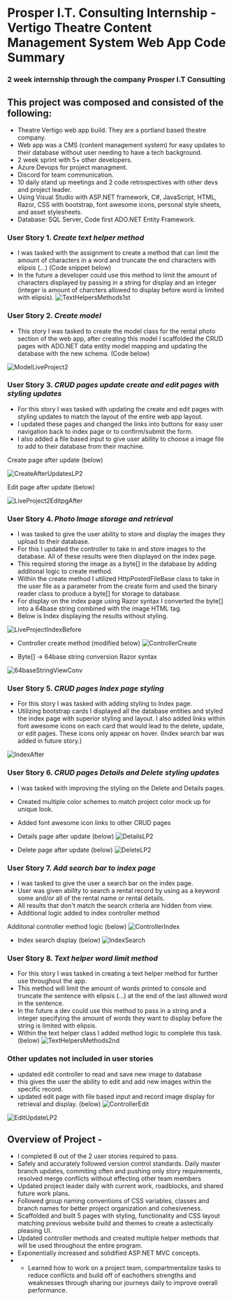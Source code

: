 # Prosper I.T. Consulting Internship - Vertigo Theatre Content Management System Web App Code Summary

### 2 week internship through the company Prosper I.T Consulting

## This project was composed and consisted of the following:

- Theatre Vertigo web app build. They are a portland based theatre company.
- Web app was a CMS (content management system) for easy updates to their database without user needing to have a tech background. 
- 2 week sprint with 5+ other developers.
- Azure Devops for project managment.
- Discord for team communication.
- 10 daily stand up meetings and 2 code retrospectives with other devs and project leader.
- Using Visual Studio with ASP.NET framework, C#, JavaScript, HTML, Razor, CSS with bootstrap, font awesome icons, personal style sheets, and asset stylesheets.
- Database: SQL Server, Code first ADO.NET Entity Framework.

### User Story 1.  *Create text helper method*
- I was tasked with the assignment to create a method that can limit the amount of characters in a word and truncate the end characters with elipsis (...)  (Code snippet below)
- In the future a developer could use this method to limit the amount of characters displayed by passing in a string for display and an integer (integer is amount of charcters allowed to display before word is limited with elipsis).
![TextHelpersMethods1st](https://user-images.githubusercontent.com/92835555/169886887-2c73c2c6-8abd-41db-824d-4930dc5b3f46.png)

### User Story 2.  *Create model* 
- This story I was tasked to create the model class for the rental photo section of the web app, after creating this model I scaffolded the CRUD pages with ADO.NET data entity model mapping and updating the database with the new schema. (Code below)

![ModelLiveProject2](https://user-images.githubusercontent.com/92835555/169889776-ccb315d2-5ebf-45b3-b4ac-8a2837c11905.PNG)

### User Story 3. *CRUD pages update create and edit pages with styling updates*

- For this story I was tasked with updating the create and edit pages with styling updates to match the layout of the entire web app layout.  
- I updated these pages and changed the links into buttons for easy user navigation back to index page or to confirm/submit the form. 
-  I also added a file based input to give user ability to choose a image file to add to their database from their machine. 

Create page after update (below)

![CreateAfterUpdatesLP2](https://user-images.githubusercontent.com/92835555/169926934-e8ef67ed-739c-4203-835b-f04d0f724bfc.PNG)

Edit page after update (below)

![LiveProject2EditpgAfter](https://user-images.githubusercontent.com/92835555/170103249-848adbfe-2015-4eaf-b566-d4bb43ec0fa2.PNG)

### User Story 4. *Photo Image storage and retrieval*

-  I was tasked to give the user ability to store and display the images they upload to their database.
-  For this I updated the controller to take in and store images to the database.  All of these results were then displayed on the index page.  
-  This required storing the image as a byte[] in the database by adding additonal logic to create method.  
-  Within the create method I utilized HttpPostedFileBase class to take in the user file as a parameter from the create form and used the binary reader class to produce a byte[] for storage to database.  
-  For display on the index page using Razor syntax I converted the byte[] into a 64base string combined with the image HTML tag.  
-  Below is Index displaying the results without styling. 
 
![LiveProjectIndexBefore](https://user-images.githubusercontent.com/92835555/169738524-19cdc478-6e8a-4f5c-a6d1-55efb7a4ace6.PNG)

- Controller create method (modified below)
![ControllerCreate](https://user-images.githubusercontent.com/92835555/169740541-c0b89b9c-cb83-4641-85c2-44c5ee4eb435.PNG)

- Byte[] -> 64base string conversion Razor syntax

![64baseStringViewConv](https://user-images.githubusercontent.com/92835555/173281857-fe8dac48-24ec-4271-8fc9-4627d4e49b7b.PNG)


### User Story 5. *CRUD pages Index page styling*
- For this story I was tasked with adding styling to Index page.
- Utilizing bootstrap cards I displayed all the database entities and styled the index page with superior styling and layout.  I also added links within font awesome icons on each card that would lead to 
the delete, update, or edit pages.  These icons only appear on hover. (Index search bar was added in future story.)

![IndexAfter](https://user-images.githubusercontent.com/92835555/169740203-a1481ec7-3940-43bf-b1b1-d2ca82827860.PNG)



### User Story 6.  *CRUD pages Details and Delete styling updates*
- I was tasked with improving the styling on the Delete and Details pages.
- Created multiple color schemes to match project color mock up for unique look.
- Added font awesome icon links to other CRUD pages
- Details page after update (below)
![DetailsLP2](https://user-images.githubusercontent.com/92835555/169930881-0354a5d3-9122-48f7-8b8e-7fdb76a6d60f.PNG)

- Delete page after update (below)
![DeleteLP2](https://user-images.githubusercontent.com/92835555/169931542-80208e75-7005-496c-ac4d-b765171626bd.PNG)

### User Story 7. *Add search bar to index page*
- I was tasked to give the user a search bar on the index page.
- User was given ability to search a rental record by using as a keyword some and/or all of the rental name or rental details.
- All results that don't match the search criteria are hidden from view.
- Additional logic added to index controller method

Additonal controller method logic (below)
![ControllerIndex](https://user-images.githubusercontent.com/92835555/169740532-33a27e75-2064-4d34-9275-0e8f219449d4.PNG)

- Index search display (below)
![IndexSearch](https://user-images.githubusercontent.com/92835555/169740210-3f8471ee-45ab-4528-ac97-d0e45e9d1500.PNG)

### User Story 8. *Text helper word limit method*
- For this story I was tasked in creating a text helper method for further use throughout the app.
-  This method will limit the amount of words printed to console and truncate the sentence with elipsis (...) at the end of the last allowed word in the sentence.
-  In the future a dev could use this method to pass in a string and a integer specifying the amount of words they want to display before the string is limited with elipsis.
- Within the text helper class I added method logic to complete this task. (below)
![TextHelpersMethods2nd](https://user-images.githubusercontent.com/92835555/169887092-5667f8d9-8b6b-46cf-8c32-a17a594b1a2a.png)

### Other updates not included in user stories
- updated edit controller to read and save new image to database
- this gives the user the ability to edit and add new images within the specific record.
- updated edit page with file based input and record image display for retrieval and display. (below)
![ControllerEdit](https://user-images.githubusercontent.com/92835555/169740525-f368d553-6132-4bef-89c9-62e7c9f14e3a.PNG)

![EditUpdateLP2](https://user-images.githubusercontent.com/92835555/169928899-f9d4babf-33c7-496a-ba62-5f13c6a251b9.PNG)

## Overview of Project -
- I completed 8 out of the 2 user stories required to pass.  
- Safely and accurately followed version control standards.  Daily master branch updates, commiting often and pushing only story requirements, resolved merge conflicts without effecting other team members
- Updated project leader daily with current work, roadblocks, and shared future work plans.
- Followed group naming conventions of CSS variables, classes and branch names for better project organization and cohesiveness.
- Scaffolded and built 5 pages with styling, functionality and CSS layout matching previous website build and themes to create a astectically pleasing UI. 
- Updated controller methods and created multiple helper methods that will be used throughout the entire program. 
- Exponentially increased and solidified ASP.NET MVC concepts.
- - Learned how to work on a project team, compartmentalize tasks to reduce conflicts and build off of eachothers strengths and weaknesses through sharing our journeys daily to improve overall performance. 
